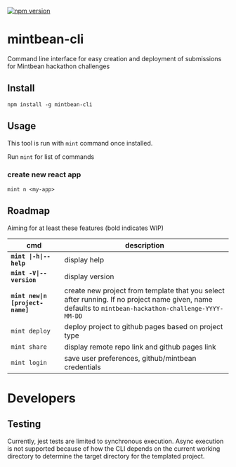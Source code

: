 [![npm version](https://badge.fury.io/js/mintbean-cli.svg)](https://badge.fury.io/js/mintbean-cli)
# mintbean-cli

Command line interface for easy creation and deployment of submissions for Mintbean hackathon challenges

## Install

`npm install -g mintbean-cli`

## Usage

This tool is run with `mint` command once installed.

Run `mint` for list of commands

### create new react app

`mint n <my-app>`

## Roadmap

Aiming for at least these features (bold indicates WIP)

| cmd                              | description                                                                                                                    |
| -------------------------------- | ------------------------------------------------------------------------------------------------------------------------------ |
| **`mint \|-h\|--help`**          | display help                                                                                                                   |
| **`mint -V\|--version`**         | display version                                                                                                                |
| **`mint new\|n [project-name]`** | create new project from template that you select after running. If no project name given, name defaults to `mintbean-hackathon-challenge-YYYY-MM-DD` |
| `mint deploy`                    | deploy project to github pages based on project type                                                                           |
| `mint share`                     | display remote repo link and github pages link                                                                                 |
| `mint login`                     | save user preferences, github/mintbean credentials                                                                             |

# Developers

## Testing

Currently, jest tests are limited to synchronous execution. Async execution is not supported because of how the CLI
depends on the current working directory to determine the target directory for the templated project.
